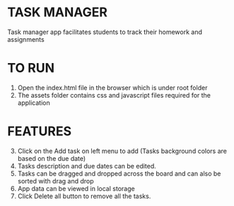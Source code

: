 # TASK MANAGER
Task manager app facilitates students to track their homework and assignments

# TO RUN
1. Open the index.html file in the browser which is under root folder
2. The assets folder contains css and javascript files required for the application

# FEATURES
3. Click on the Add task on left menu to add (Tasks background colors are based on the due date) 
4. Tasks description and due dates can be edited.
5. Tasks can be dragged and dropped across the board and can also be sorted with drag and drop
5. App data can be viewed in local storage
6. Click Delete all button to remove all the tasks.